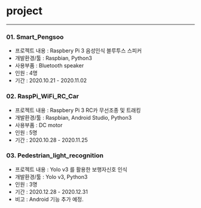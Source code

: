# project
-----
### 01. Smart_Pengsoo
  - 프로젝트 내용 : Raspbery Pi 3 음성인식 블루투스 스피커
  - 개발환경/툴 : Raspbian, Python3
  - 사용부품 : Bluetooth speaker
  - 인원 : 4명
  - 기간 : 2020.10.21 - 2020.11.02
  

### 02. RaspPi_WiFi_RC_Car
  - 프로젝트 내용 : Raspbery Pi 3 RC카 무선조종 및 트래킹
  - 개발환경/툴 : Raspbian, Android Studio, Python3
  - 사용부품 : DC motor
  - 인원 : 5명
  - 기간 : 2020.10.28 - 2020.11.25
 
 
### 03. Pedestrian_light_recognition
  - 프로젝트 내용 : Yolo v3 를 활용한 보행자신호 인식
  - 개발환경/툴 : Yolo v3, Python3
  - 인원 : 3명
  - 기간 : 2020.12.28 - 2020.12.31
  - 비고 : Android 기능 추가 예정.
